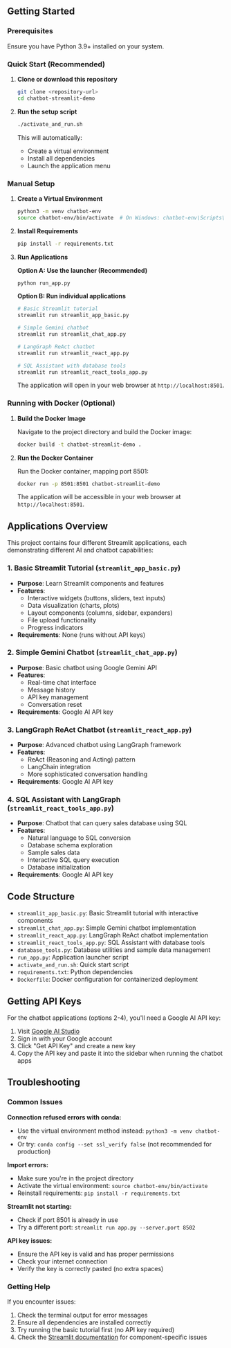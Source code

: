 ## Getting Started

### Prerequisites

Ensure you have Python 3.9+ installed on your system.

### Quick Start (Recommended)

1. **Clone or download this repository**
   ```bash
   git clone <repository-url>
   cd chatbot-streamlit-demo
   ```

2. **Run the setup script**
   ```bash
   ./activate_and_run.sh
   ```
   This will automatically:
   - Create a virtual environment
   - Install all dependencies
   - Launch the application menu

### Manual Setup

1. **Create a Virtual Environment**
   ```bash
   python3 -m venv chatbot-env
   source chatbot-env/bin/activate  # On Windows: chatbot-env\Scripts\activate
   ```

2. **Install Requirements**
   ```bash
   pip install -r requirements.txt
   ```

3. **Run Applications**

   **Option A: Use the launcher (Recommended)**
   ```bash
   python run_app.py
   ```

   **Option B: Run individual applications**
   ```bash
   # Basic Streamlit tutorial
   streamlit run streamlit_app_basic.py

   # Simple Gemini chatbot
   streamlit run streamlit_chat_app.py

   # LangGraph ReAct chatbot
   streamlit run streamlit_react_app.py

   # SQL Assistant with database tools
   streamlit run streamlit_react_tools_app.py
   ```

   The application will open in your web browser at `http://localhost:8501`.

### Running with Docker (Optional)

1.  **Build the Docker Image**

    Navigate to the project directory and build the Docker image:

    ```bash
    docker build -t chatbot-streamlit-demo .
    ```

2.  **Run the Docker Container**

    Run the Docker container, mapping port 8501:

    ```bash
    docker run -p 8501:8501 chatbot-streamlit-demo
    ```

    The application will be accessible in your web browser at `http://localhost:8501`.

## Applications Overview

This project contains four different Streamlit applications, each demonstrating different AI and chatbot capabilities:

### 1. Basic Streamlit Tutorial (`streamlit_app_basic.py`)
- **Purpose**: Learn Streamlit components and features
- **Features**: 
  - Interactive widgets (buttons, sliders, text inputs)
  - Data visualization (charts, plots)
  - Layout components (columns, sidebar, expanders)
  - File upload functionality
  - Progress indicators
- **Requirements**: None (runs without API keys)

### 2. Simple Gemini Chatbot (`streamlit_chat_app.py`)
- **Purpose**: Basic chatbot using Google Gemini API
- **Features**:
  - Real-time chat interface
  - Message history
  - API key management
  - Conversation reset
- **Requirements**: Google AI API key

### 3. LangGraph ReAct Chatbot (`streamlit_react_app.py`)
- **Purpose**: Advanced chatbot using LangGraph framework
- **Features**:
  - ReAct (Reasoning and Acting) pattern
  - LangChain integration
  - More sophisticated conversation handling
- **Requirements**: Google AI API key

### 4. SQL Assistant with LangGraph (`streamlit_react_tools_app.py`)
- **Purpose**: Chatbot that can query sales database using SQL
- **Features**:
  - Natural language to SQL conversion
  - Database schema exploration
  - Sample sales data
  - Interactive SQL query execution
  - Database initialization
- **Requirements**: Google AI API key

## Code Structure

- `streamlit_app_basic.py`: Basic Streamlit tutorial with interactive components
- `streamlit_chat_app.py`: Simple Gemini chatbot implementation
- `streamlit_react_app.py`: LangGraph ReAct chatbot implementation
- `streamlit_react_tools_app.py`: SQL Assistant with database tools
- `database_tools.py`: Database utilities and sample data management
- `run_app.py`: Application launcher script
- `activate_and_run.sh`: Quick start script
- `requirements.txt`: Python dependencies
- `Dockerfile`: Docker configuration for containerized deployment

## Getting API Keys

For the chatbot applications (options 2-4), you'll need a Google AI API key:

1. Visit [Google AI Studio](https://aistudio.google.com/)
2. Sign in with your Google account
3. Click "Get API Key" and create a new key
4. Copy the API key and paste it into the sidebar when running the chatbot apps

## Troubleshooting

### Common Issues

**Connection refused errors with conda:**
- Use the virtual environment method instead: `python3 -m venv chatbot-env`
- Or try: `conda config --set ssl_verify false` (not recommended for production)

**Import errors:**
- Make sure you're in the project directory
- Activate the virtual environment: `source chatbot-env/bin/activate`
- Reinstall requirements: `pip install -r requirements.txt`

**Streamlit not starting:**
- Check if port 8501 is already in use
- Try a different port: `streamlit run app.py --server.port 8502`

**API key issues:**
- Ensure the API key is valid and has proper permissions
- Check your internet connection
- Verify the key is correctly pasted (no extra spaces)

### Getting Help

If you encounter issues:
1. Check the terminal output for error messages
2. Ensure all dependencies are installed correctly
3. Try running the basic tutorial first (no API key required)
4. Check the [Streamlit documentation](https://docs.streamlit.io/) for component-specific issues
